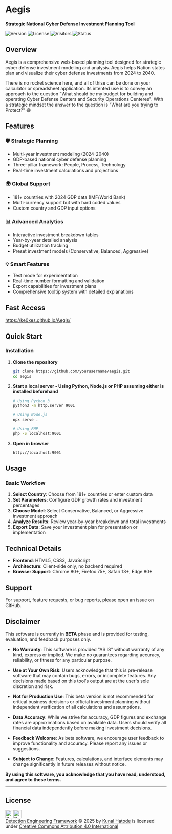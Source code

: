 # Aegis
**Strategic National Cyber Defense Investment Planning Tool**

![Version](https://img.shields.io/badge/version-0.7.1-blue.svg)
![License](https://img.shields.io/badge/license-CC%20BY%204.0-green.svg)
![Visitors](https://api.visitorbadge.io/api/visitors?path=https%3A%2F%2Fgithub.com%2FKe0xes%2FAegis&countColor=%2337d67a&style=flat)
![Status](https://img.shields.io/badge/status-Beta-orange.svg)

## Overview

Aegis is a comprehensive web-based planning tool designed for strategic cyber defense investment modeling and analysis. Aegis helps Nation states plan and visualize their cyber defense investments from 2024 to 2040.

There is no rocket science here, and all of thise can be done on your calculator or spreadsheet application. Its intented use is to convey an approach to the question "What should be my budget for building and operating Cyber Defense Centers and Security Operations Centeres". With a strategic mindset the answer to the question is "What are you trying to Protect?" 😅

## Features

### 🛡️ **Strategic Planning**
- Multi-year investment modeling (2024-2040)
- GDP-based national cyber defense planning
- Three-pillar framework: People, Process, Technology
- Real-time investment calculations and projections

### 🌍 **Global Support**
- 181+ countries with 2024 GDP data (IMF/World Bank)
- Multi-currency support but with hard coded values
- Custom country and GDP input options

### 📊 **Advanced Analytics**
- Interactive investment breakdown tables
- Year-by-year detailed analysis
- Budget utilization tracking
- Preset investment models (Conservative, Balanced, Aggressive)

### 💡 **Smart Features**
- Test mode for experimentation
- Real-time number formatting and validation
- Export capabilities for investment plans
- Comprehensive tooltip system with detailed explanations

## Fast Access
https://ke0xes.github.io/Aegis/

## Quick Start

### Installation

1. **Clone the repository**
   ```bash
   git clone https://github.com/yourusername/aegis.git
   cd aegis
   ```

2. **Start a local server - Using Python, Node.js or PHP assuming either is installed beforehand**
   ```bash
   # Using Python 3
   python3 -m http.server 9001
   
   # Using Node.js
   npx serve .
   
   # Using PHP
   php -S localhost:9001
   ```

3. **Open in browser**
   ```
   http://localhost:9001
   ```

## Usage

### Basic Workflow

1. **Select Country**: Choose from 181+ countries or enter custom data
2. **Set Parameters**: Configure GDP growth rates and investment percentages
3. **Choose Model**: Select Conservative, Balanced, or Aggressive investment approach
4. **Analyze Results**: Review year-by-year breakdown and total investments
5. **Export Data**: Save your investment plan for presentation or implementation

## Technical Details

- **Frontend**: HTML5, CSS3, JavaScript
- **Architecture**: Client-side only, no backend required
- **Browser Support**: Chrome 80+, Firefox 75+, Safari 13+, Edge 80+

## Support

For support, feature requests, or bug reports, please open an issue on GitHub.

## Disclaimer

This software is currently in **BETA** phase and is provided for testing, evaluation, and feedback purposes only.

- **No Warranty**:
This software is provided "AS IS" without warranty of any kind, express or implied. We make no guarantees regarding accuracy, reliability, or fitness for any particular purpose.

-  **Use at Your Own Risk**:
Users acknowledge that this is pre-release software that may contain bugs, errors, or incomplete features. Any decisions made based on this tool's output are at the user's sole discretion and risk.

- **Not for Production Use**:
This beta version is not recommended for critical business decisions or official investment planning without independent verification of all calculations and assumptions.

- **Data Accuracy**:
While we strive for accuracy, GDP figures and exchange rates are approximations based on available data. Users should verify all financial data independently before making investment decisions.

- **Feedback Welcome**:
As beta software, we encourage user feedback to improve functionality and accuracy. Please report any issues or suggestions.

- **Subject to Change**:
Features, calculations, and interface elements may change significantly in future releases without notice.


**By using this software, you acknowledge that you have read, understood, and agree to these terms.**

---

## License

<img src="https://mirrors.creativecommons.org/presskit/icons/cc.svg" alt="Creative Commons By" width="25" height="25"><img src="https://mirrors.creativecommons.org/presskit/icons/by.svg" alt="Creative Commons By" width="25" height="25"> <br>
<a href="https://github.com/Ke0xes/Detection-Engineering-Framework">Detection Engineering Framework</a> © 2025 by <a href="https://kunal.hatode.com">Kunal Hatode</a> is licensed under <a href="https://creativecommons.org/licenses/by/4.0/">Creative Commons Attribution 4.0 International</a>
